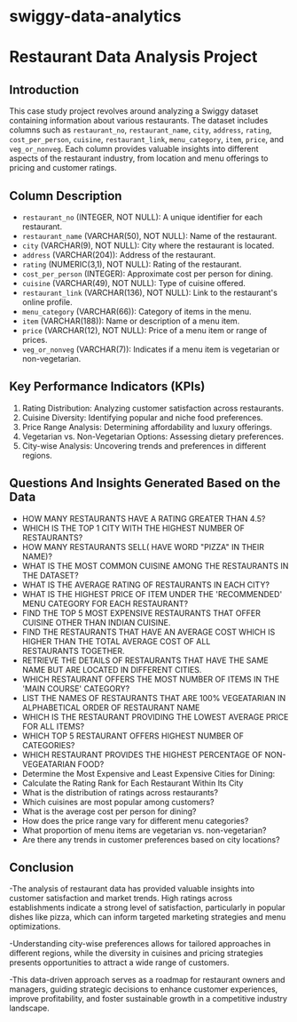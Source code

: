 # swiggy-data-analytics

# Restaurant Data Analysis Project

## Introduction

This case study project revolves around analyzing a Swiggy dataset containing information about various restaurants. The dataset includes columns such as `restaurant_no`, `restaurant_name`, `city`, `address`, `rating`, `cost_per_person`, `cuisine`, `restaurant_link`, `menu_category`, `item`, `price`, and `veg_or_nonveg`. Each column provides valuable insights into different aspects of the restaurant industry, from location and menu offerings to pricing and customer ratings.

## Column Description

- `restaurant_no` (INTEGER, NOT NULL): A unique identifier for each restaurant.
- `restaurant_name` (VARCHAR(50), NOT NULL): Name of the restaurant.
- `city` (VARCHAR(9), NOT NULL): City where the restaurant is located.
- `address` (VARCHAR(204)): Address of the restaurant.
- `rating` (NUMERIC(3,1), NOT NULL): Rating of the restaurant.
- `cost_per_person` (INTEGER): Approximate cost per person for dining.
- `cuisine` (VARCHAR(49), NOT NULL): Type of cuisine offered.
- `restaurant_link` (VARCHAR(136), NOT NULL): Link to the restaurant's online profile.
- `menu_category` (VARCHAR(66)): Category of items in the menu.
- `item` (VARCHAR(188)): Name or description of a menu item.
- `price` (VARCHAR(12), NOT NULL): Price of a menu item or range of prices.
- `veg_or_nonveg` (VARCHAR(7)): Indicates if a menu item is vegetarian or non-vegetarian.

## Key Performance Indicators (KPIs)

1. Rating Distribution: Analyzing customer satisfaction across restaurants.
2. Cuisine Diversity: Identifying popular and niche food preferences.
3. Price Range Analysis: Determining affordability and luxury offerings.
4. Vegetarian vs. Non-Vegetarian Options: Assessing dietary preferences.
5. City-wise Analysis: Uncovering trends and preferences in different regions.

## Questions And Insights Generated Based on the Data

- HOW MANY RESTAURANTS HAVE A RATING GREATER THAN 4.5?
- WHICH IS THE TOP 1 CITY WITH THE HIGHEST NUMBER OF RESTAURANTS?
- HOW MANY RESTAURANTS SELL( HAVE WORD "PIZZA" IN THEIR NAME)?
- WHAT IS THE MOST COMMON CUISINE AMONG THE RESTAURANTS IN THE DATASET?
- WHAT IS THE AVERAGE RATING OF RESTAURANTS IN EACH CITY?
- WHAT IS THE HIGHEST PRICE OF ITEM UNDER THE 'RECOMMENDED' MENU CATEGORY FOR EACH RESTAURANT?
- FIND THE TOP 5 MOST EXPENSIVE RESTAURANTS THAT OFFER CUISINE OTHER THAN INDIAN CUISINE. 
- FIND THE RESTAURANTS THAT HAVE AN AVERAGE COST WHICH IS HIGHER THAN THE TOTAL AVERAGE COST OF ALL    
   RESTAURANTS TOGETHER.
- RETRIEVE THE DETAILS OF RESTAURANTS THAT HAVE THE SAME NAME BUT ARE LOCATED IN DIFFERENT CITIES.
- WHICH RESTAURANT OFFERS THE MOST NUMBER OF ITEMS IN THE 'MAIN COURSE' CATEGORY?
- LIST THE NAMES OF RESTAURANTS THAT ARE 100% VEGEATARIAN IN ALPHABETICAL ORDER OF RESTAURANT NAME
- WHICH IS THE RESTAURANT PROVIDING THE LOWEST AVERAGE PRICE FOR ALL ITEMS?
- WHICH TOP 5 RESTAURANT OFFERS HIGHEST NUMBER OF CATEGORIES?
- WHICH RESTAURANT PROVIDES THE HIGHEST PERCENTAGE OF NON-VEGEATARIAN FOOD?
- Determine the Most Expensive and Least Expensive Cities for Dining:
- Calculate the Rating Rank for Each Restaurant Within Its City
- What is the distribution of ratings across restaurants?
- Which cuisines are most popular among customers?
- What is the average cost per person for dining?
- How does the price range vary for different menu categories?
- What proportion of menu items are vegetarian vs. non-vegetarian?
- Are there any trends in customer preferences based on city locations?

## Conclusion

-The analysis of restaurant data has provided valuable insights into customer satisfaction and market trends. High ratings across establishments indicate a strong level of satisfaction, particularly in popular dishes like pizza, which can inform targeted marketing strategies and menu optimizations.

-Understanding city-wise preferences allows for tailored approaches in different regions, while the diversity in cuisines and pricing strategies presents opportunities to attract a wide range of customers.

-This data-driven approach serves as a roadmap for restaurant owners and managers, guiding strategic decisions to enhance customer experiences, improve profitability, and foster sustainable growth in a competitive industry landscape.
